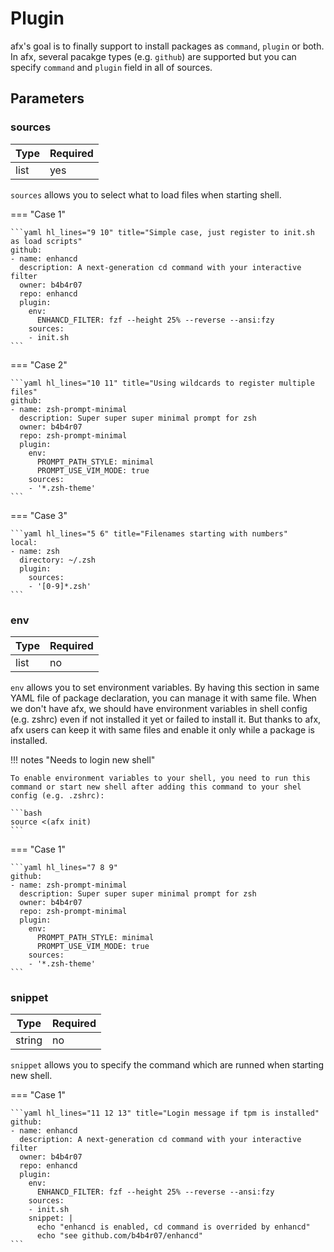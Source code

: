 # Plugin

afx's goal is to finally support to install packages as `command`, `plugin` or both. In afx, several pacakge types (e.g. `github`) are supported but you can specify `command` and `plugin` field in all of sources.

## Parameters

### sources

Type | Required
---|---
list | yes

`sources` allows you to select what to load files when starting shell.

=== "Case 1"

    ```yaml hl_lines="9 10" title="Simple case, just register to init.sh as load scripts"
    github:
    - name: enhancd
      description: A next-generation cd command with your interactive filter
      owner: b4b4r07
      repo: enhancd
      plugin:
        env:
          ENHANCD_FILTER: fzf --height 25% --reverse --ansi:fzy
        sources:
        - init.sh
    ```

=== "Case 2"

    ```yaml hl_lines="10 11" title="Using wildcards to register multiple files"
    github:
    - name: zsh-prompt-minimal
      description: Super super super minimal prompt for zsh
      owner: b4b4r07
      repo: zsh-prompt-minimal
      plugin:
        env:
          PROMPT_PATH_STYLE: minimal
          PROMPT_USE_VIM_MODE: true
        sources:
        - '*.zsh-theme'
    ```

=== "Case 3"

    ```yaml hl_lines="5 6" title="Filenames starting with numbers"
    local:
    - name: zsh
      directory: ~/.zsh
      plugin:
        sources:
        - '[0-9]*.zsh'
    ```

### env

Type | Required
---|---
list | no

`env` allows you to set environment variables. By having this section in same YAML file of package declaration, you can manage it with same file. When we don't have afx, we should have environment variables in shell config (e.g. zshrc) even if not installed it yet or failed to install it. But thanks to afx, afx users can keep it with same files and enable it only while a package is installed.

!!! notes "Needs to login new shell"

    To enable environment variables to your shell, you need to run this command or start new shell after adding this command to your shel config (e.g. .zshrc):

    ```bash
    source <(afx init)
    ```

=== "Case 1"

    ```yaml hl_lines="7 8 9"
    github:
    - name: zsh-prompt-minimal
      description: Super super super minimal prompt for zsh
      owner: b4b4r07
      repo: zsh-prompt-minimal
      plugin:
        env:
          PROMPT_PATH_STYLE: minimal
          PROMPT_USE_VIM_MODE: true
        sources:
        - '*.zsh-theme'
    ```

### snippet

Type | Required
---|---
string | no

`snippet` allows you to specify the command which are runned when starting new shell.

=== "Case 1"

    ```yaml hl_lines="11 12 13" title="Login message if tpm is installed"
    github:
    - name: enhancd
      description: A next-generation cd command with your interactive filter
      owner: b4b4r07
      repo: enhancd
      plugin:
        env:
          ENHANCD_FILTER: fzf --height 25% --reverse --ansi:fzy
        sources:
        - init.sh
        snippet: |
          echo "enhancd is enabled, cd command is overrided by enhancd"
          echo "see github.com/b4b4r07/enhancd"
    ```
